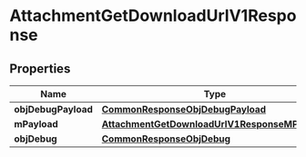 
# AttachmentGetDownloadUrlV1Response

## Properties
Name | Type | Description | Notes
------------ | ------------- | ------------- | -------------
**objDebugPayload** | [**CommonResponseObjDebugPayload**](CommonResponseObjDebugPayload.md) |  | 
**mPayload** | [**AttachmentGetDownloadUrlV1ResponseMPayload**](AttachmentGetDownloadUrlV1ResponseMPayload.md) |  | 
**objDebug** | [**CommonResponseObjDebug**](CommonResponseObjDebug.md) |  |  [optional]



